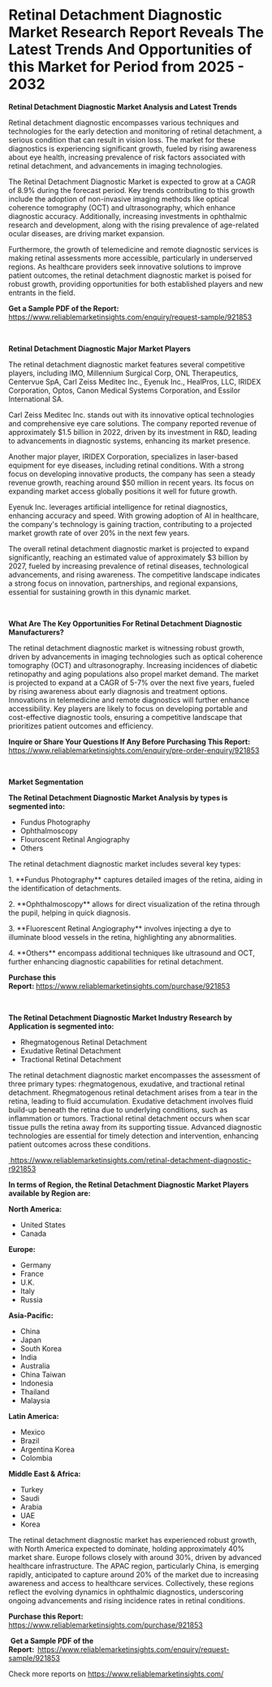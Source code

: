 <p><h1>Retinal Detachment Diagnostic Market Research Report Reveals The Latest Trends And Opportunities of this Market for Period from 2025 - 2032</h1></p><p><strong>Retinal Detachment Diagnostic Market Analysis and Latest Trends</strong></p>
<p><p>Retinal detachment diagnostic encompasses various techniques and technologies for the early detection and monitoring of retinal detachment, a serious condition that can result in vision loss. The market for these diagnostics is experiencing significant growth, fueled by rising awareness about eye health, increasing prevalence of risk factors associated with retinal detachment, and advancements in imaging technologies.</p><p>The Retinal Detachment Diagnostic Market is expected to grow at a CAGR of 8.9% during the forecast period. Key trends contributing to this growth include the adoption of non-invasive imaging methods like optical coherence tomography (OCT) and ultrasonography, which enhance diagnostic accuracy. Additionally, increasing investments in ophthalmic research and development, along with the rising prevalence of age-related ocular diseases, are driving market expansion.</p><p>Furthermore, the growth of telemedicine and remote diagnostic services is making retinal assessments more accessible, particularly in underserved regions. As healthcare providers seek innovative solutions to improve patient outcomes, the retinal detachment diagnostic market is poised for robust growth, providing opportunities for both established players and new entrants in the field.</p></p>
<p><strong>Get a Sample PDF of the Report:&nbsp;</strong> <a href="https://www.reliablemarketinsights.com/enquiry/request-sample/921853?utm_campaign=2933&utm_medium=2&utm_source=Github&utm_content=ia&utm_term=07032025&utm_id=retinal-detachment-diagnostic">https://www.reliablemarketinsights.com/enquiry/request-sample/921853</a></p>
<p>&nbsp;</p>
<p><strong>Retinal Detachment Diagnostic Major Market Players</strong></p>
<p><p>The retinal detachment diagnostic market features several competitive players, including IMO, Millennium Surgical Corp, ONL Therapeutics, Centervue SpA, Carl Zeiss Meditec Inc., Eyenuk Inc., HealPros, LLC, IRIDEX Corporation, Optos, Canon Medical Systems Corporation, and Essilor International SA. </p><p>Carl Zeiss Meditec Inc. stands out with its innovative optical technologies and comprehensive eye care solutions. The company reported revenue of approximately $1.5 billion in 2022, driven by its investment in R&D, leading to advancements in diagnostic systems, enhancing its market presence.</p><p>Another major player, IRIDEX Corporation, specializes in laser-based equipment for eye diseases, including retinal conditions. With a strong focus on developing innovative products, the company has seen a steady revenue growth, reaching around $50 million in recent years. Its focus on expanding market access globally positions it well for future growth.</p><p>Eyenuk Inc. leverages artificial intelligence for retinal diagnostics, enhancing accuracy and speed. With growing adoption of AI in healthcare, the company's technology is gaining traction, contributing to a projected market growth rate of over 20% in the next few years.</p><p>The overall retinal detachment diagnostic market is projected to expand significantly, reaching an estimated value of approximately $3 billion by 2027, fueled by increasing prevalence of retinal diseases, technological advancements, and rising awareness. The competitive landscape indicates a strong focus on innovation, partnerships, and regional expansions, essential for sustaining growth in this dynamic market.</p></p>
<p>&nbsp;</p>
<p><strong>What Are The Key Opportunities For Retinal Detachment Diagnostic Manufacturers?</strong></p>
<p><p>The retinal detachment diagnostic market is witnessing robust growth, driven by advancements in imaging technologies such as optical coherence tomography (OCT) and ultrasonography. Increasing incidences of diabetic retinopathy and aging populations also propel market demand. The market is projected to expand at a CAGR of 5-7% over the next five years, fueled by rising awareness about early diagnosis and treatment options. Innovations in telemedicine and remote diagnostics will further enhance accessibility. Key players are likely to focus on developing portable and cost-effective diagnostic tools, ensuring a competitive landscape that prioritizes patient outcomes and efficiency.</p></p>
<p><strong>Inquire or Share Your Questions If Any Before Purchasing This Report:</strong> <a href="https://www.reliablemarketinsights.com/enquiry/pre-order-enquiry/921853?utm_campaign=2933&utm_medium=2&utm_source=Github&utm_content=ia&utm_term=07032025&utm_id=retinal-detachment-diagnostic">https://www.reliablemarketinsights.com/enquiry/pre-order-enquiry/921853</a></p>
<p>&nbsp;</p>
<p><strong>Market Segmentation</strong></p>
<p><strong>The Retinal Detachment Diagnostic Market Analysis by types is segmented into:</strong></p>
<p><ul><li>Fundus Photography</li><li>Ophthalmoscopy</li><li>Flouroscent Retinal Angiography</li><li>Others</li></ul></p>
<p><p>The retinal detachment diagnostic market includes several key types: </p><p>1. **Fundus Photography** captures detailed images of the retina, aiding in the identification of detachments. </p><p>2. **Ophthalmoscopy** allows for direct visualization of the retina through the pupil, helping in quick diagnosis.</p><p>3. **Fluorescent Retinal Angiography** involves injecting a dye to illuminate blood vessels in the retina, highlighting any abnormalities. </p><p>4. **Others** encompass additional techniques like ultrasound and OCT, further enhancing diagnostic capabilities for retinal detachment.</p></p>
<p><strong>Purchase this Report:&nbsp;</strong><a href="https://www.reliablemarketinsights.com/purchase/921853?utm_campaign=2933&utm_medium=2&utm_source=Github&utm_content=ia&utm_term=07032025&utm_id=retinal-detachment-diagnostic">https://www.reliablemarketinsights.com/purchase/921853</a></p>
<p>&nbsp;</p>
<p><strong>The Retinal Detachment Diagnostic Market Industry Research by Application is segmented into:</strong></p>
<p><ul><li>Rhegmatogenous Retinal Detachment</li><li>Exudative Retinal Detachment</li><li>Tractional Retinal Detachment</li></ul></p>
<p><p>The retinal detachment diagnostic market encompasses the assessment of three primary types: rhegmatogenous, exudative, and tractional retinal detachment. Rhegmatogenous retinal detachment arises from a tear in the retina, leading to fluid accumulation. Exudative detachment involves fluid build-up beneath the retina due to underlying conditions, such as inflammation or tumors. Tractional retinal detachment occurs when scar tissue pulls the retina away from its supporting tissue. Advanced diagnostic technologies are essential for timely detection and intervention, enhancing patient outcomes across these conditions.</p></p>
<p><a href="https://www.reliablemarketinsights.com/retinal-detachment-diagnostic-r921853?utm_campaign=2933&utm_medium=2&utm_source=Github&utm_content=ia&utm_term=07032025&utm_id=retinal-detachment-diagnostic">&nbsp;https://www.reliablemarketinsights.com/retinal-detachment-diagnostic-r921853</a></p>
<p><strong>In terms of Region, the Retinal Detachment Diagnostic Market Players available by Region are:</strong></p>
<p>
    <p> <strong> North America: </strong>
        <ul>
            <li>United States</li>
            <li>Canada</li>
        </ul>
        </p> 
    <p> <strong> Europe: </strong>
        <ul>
            <li>Germany</li>
            <li>France</li>
            <li>U.K.</li>
            <li>Italy</li>
            <li>Russia</li>
        </ul>
        </p> 
    <p> <strong> Asia-Pacific: </strong>
        <ul>
            <li>China</li>
            <li>Japan</li>
            <li>South Korea</li>
            <li>India</li>
            <li>Australia</li>
            <li>China Taiwan</li>
            <li>Indonesia</li>
            <li>Thailand</li>
            <li>Malaysia</li>
        </ul>
        </p> 
    <p> <strong> Latin America: </strong>
        <ul>
            <li>Mexico</li>
            <li>Brazil</li>
            <li>Argentina Korea</li>
            <li>Colombia</li>
        </ul>
        </p> 
    <p> <strong> Middle East & Africa: </strong>
        <ul>
            <li>Turkey</li>
            <li>Saudi</li>
            <li>Arabia</li>
            <li>UAE</li>
            <li>Korea</li>
        </ul>
    </p>
    </p>
<p><p>The retinal detachment diagnostic market has experienced robust growth, with North America expected to dominate, holding approximately 40% market share. Europe follows closely with around 30%, driven by advanced healthcare infrastructure. The APAC region, particularly China, is emerging rapidly, anticipated to capture around 20% of the market due to increasing awareness and access to healthcare services. Collectively, these regions reflect the evolving dynamics in ophthalmic diagnostics, underscoring ongoing advancements and rising incidence rates in retinal conditions.</p></p>
<p><strong>Purchase this Report: </strong><a href="https://www.reliablemarketinsights.com/purchase/921853?utm_campaign=2933&utm_medium=2&utm_source=Github&utm_content=ia&utm_term=07032025&utm_id=retinal-detachment-diagnostic">https://www.reliablemarketinsights.com/purchase/921853</a></p>
<p>&nbsp;<strong>Get a Sample PDF of the Report:&nbsp;&nbsp;</strong><a href="https://www.reliablemarketinsights.com/enquiry/request-sample/921853?utm_campaign=2933&utm_medium=2&utm_source=Github&utm_content=ia&utm_term=07032025&utm_id=retinal-detachment-diagnostic">https://www.reliablemarketinsights.com/enquiry/request-sample/921853</a></p>
<p><strong></strong></p>
<p>Check more reports on <a href="https://www.reliablemarketinsights.com/?utm_campaign=2933&utm_medium=2&utm_source=Github&utm_content=ia&utm_term=07032025&utm_id=retinal-detachment-diagnostic">https://www.reliablemarketinsights.com/</a></p>